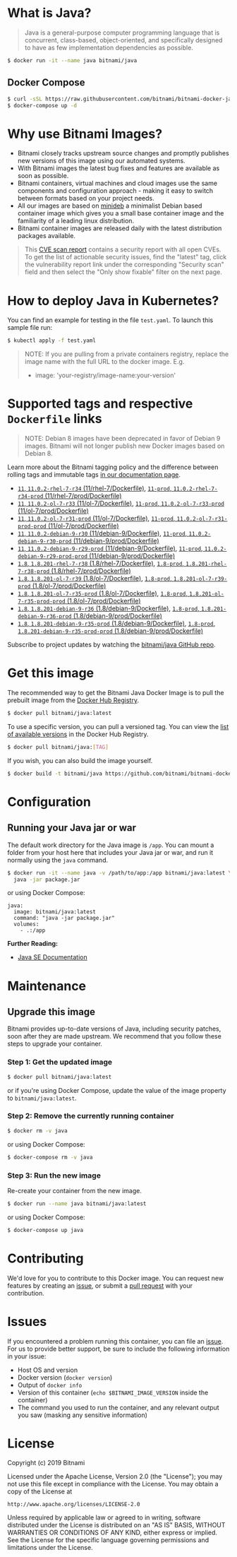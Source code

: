 # What is Java?

> Java is a general-purpose computer programming language that is concurrent, class-based, object-oriented, and specifically designed to have as few implementation dependencies as possible.

```bash
$ docker run -it --name java bitnami/java
```

## Docker Compose

```bash
$ curl -sSL https://raw.githubusercontent.com/bitnami/bitnami-docker-java/master/docker-compose.yml > docker-compose.yml
$ docker-compose up -d
```

# Why use Bitnami Images?

* Bitnami closely tracks upstream source changes and promptly publishes new versions of this image using our automated systems.
* With Bitnami images the latest bug fixes and features are available as soon as possible.
* Bitnami containers, virtual machines and cloud images use the same components and configuration approach - making it easy to switch between formats based on your project needs.
* All our images are based on [minideb](https://github.com/bitnami/minideb) a minimalist Debian based container image which gives you a small base container image and the familiarity of a leading linux distribution.
* Bitnami container images are released daily with the latest distribution packages available.


> This [CVE scan report](https://quay.io/repository/bitnami/java?tab=tags) contains a security report with all open CVEs. To get the list of actionable security issues, find the "latest" tag, click the vulnerability report link under the corresponding "Security scan" field and then select the "Only show fixable" filter on the next page.

# How to deploy Java in Kubernetes?

You can find an example for testing in the file `test.yaml`. To launch this sample file run:

```bash
$ kubectl apply -f test.yaml
```

> NOTE: If you are pulling from a private containers registry, replace the image name with the full URL to the docker image. E.g.
>
> - image: 'your-registry/image-name:your-version'

# Supported tags and respective `Dockerfile` links

> NOTE: Debian 8 images have been deprecated in favor of Debian 9 images. Bitnami will not longer publish new Docker images based on Debian 8.

Learn more about the Bitnami tagging policy and the difference between rolling tags and immutable tags [in our documentation page](https://docs.bitnami.com/containers/how-to/understand-rolling-tags-containers/).


- [`11`, `11.0.2-rhel-7-r34` (11/rhel-7/Dockerfile)](https://github.com/bitnami/bitnami-docker-java/blob/11.0.2-rhel-7-r34/11/rhel-7/Dockerfile), [`11-prod`, `11.0.2-rhel-7-r34-prod` (11/rhel-7/prod/Dockerfile)](https://github.com/bitnami/bitnami-docker-java/blob/11.0.2-rhel-7-r34/11/rhel-7/prod/Dockerfile)
- [`11`, `11.0.2-ol-7-r33` (11/ol-7/Dockerfile)](https://github.com/bitnami/bitnami-docker-java/blob/11.0.2-ol-7-r33/11/ol-7/Dockerfile), [`11-prod`, `11.0.2-ol-7-r33-prod` (11/ol-7/prod/Dockerfile)](https://github.com/bitnami/bitnami-docker-java/blob/11.0.2-ol-7-r33/11/ol-7/prod/Dockerfile)
- [`11`, `11.0.2-ol-7-r31-prod` (11/ol-7/Dockerfile)](https://github.com/bitnami/bitnami-docker-java/blob/11.0.2-ol-7-r31-prod/11/ol-7/Dockerfile), [`11-prod`, `11.0.2-ol-7-r31-prod-prod` (11/ol-7/prod/Dockerfile)](https://github.com/bitnami/bitnami-docker-java/blob/11.0.2-ol-7-r31-prod/11/ol-7/prod/Dockerfile)
- [`11`, `11.0.2-debian-9-r30` (11/debian-9/Dockerfile)](https://github.com/bitnami/bitnami-docker-java/blob/11.0.2-debian-9-r30/11/debian-9/Dockerfile), [`11-prod`, `11.0.2-debian-9-r30-prod` (11/debian-9/prod/Dockerfile)](https://github.com/bitnami/bitnami-docker-java/blob/11.0.2-debian-9-r30/11/debian-9/prod/Dockerfile)
- [`11`, `11.0.2-debian-9-r29-prod` (11/debian-9/Dockerfile)](https://github.com/bitnami/bitnami-docker-java/blob/11.0.2-debian-9-r29-prod/11/debian-9/Dockerfile), [`11-prod`, `11.0.2-debian-9-r29-prod-prod` (11/debian-9/prod/Dockerfile)](https://github.com/bitnami/bitnami-docker-java/blob/11.0.2-debian-9-r29-prod/11/debian-9/prod/Dockerfile)
- [`1.8`, `1.8.201-rhel-7-r38` (1.8/rhel-7/Dockerfile)](https://github.com/bitnami/bitnami-docker-java/blob/1.8.201-rhel-7-r38/1.8/rhel-7/Dockerfile), [`1.8-prod`, `1.8.201-rhel-7-r38-prod` (1.8/rhel-7/prod/Dockerfile)](https://github.com/bitnami/bitnami-docker-java/blob/1.8.201-rhel-7-r38/1.8/rhel-7/prod/Dockerfile)
- [`1.8`, `1.8.201-ol-7-r39` (1.8/ol-7/Dockerfile)](https://github.com/bitnami/bitnami-docker-java/blob/1.8.201-ol-7-r39/1.8/ol-7/Dockerfile), [`1.8-prod`, `1.8.201-ol-7-r39-prod` (1.8/ol-7/prod/Dockerfile)](https://github.com/bitnami/bitnami-docker-java/blob/1.8.201-ol-7-r39/1.8/ol-7/prod/Dockerfile)
- [`1.8`, `1.8.201-ol-7-r35-prod` (1.8/ol-7/Dockerfile)](https://github.com/bitnami/bitnami-docker-java/blob/1.8.201-ol-7-r35-prod/1.8/ol-7/Dockerfile), [`1.8-prod`, `1.8.201-ol-7-r35-prod-prod` (1.8/ol-7/prod/Dockerfile)](https://github.com/bitnami/bitnami-docker-java/blob/1.8.201-ol-7-r35-prod/1.8/ol-7/prod/Dockerfile)
- [`1.8`, `1.8.201-debian-9-r36` (1.8/debian-9/Dockerfile)](https://github.com/bitnami/bitnami-docker-java/blob/1.8.201-debian-9-r36/1.8/debian-9/Dockerfile), [`1.8-prod`, `1.8.201-debian-9-r36-prod` (1.8/debian-9/prod/Dockerfile)](https://github.com/bitnami/bitnami-docker-java/blob/1.8.201-debian-9-r36/1.8/debian-9/prod/Dockerfile)
- [`1.8`, `1.8.201-debian-9-r35-prod` (1.8/debian-9/Dockerfile)](https://github.com/bitnami/bitnami-docker-java/blob/1.8.201-debian-9-r35-prod/1.8/debian-9/Dockerfile), [`1.8-prod`, `1.8.201-debian-9-r35-prod-prod` (1.8/debian-9/prod/Dockerfile)](https://github.com/bitnami/bitnami-docker-java/blob/1.8.201-debian-9-r35-prod/1.8/debian-9/prod/Dockerfile)

Subscribe to project updates by watching the [bitnami/java GitHub repo](https://github.com/bitnami/bitnami-docker-java).

# Get this image

The recommended way to get the Bitnami Java Docker Image is to pull the prebuilt image from the [Docker Hub Registry](https://hub.docker.com/r/bitnami/java).

```bash
$ docker pull bitnami/java:latest
```

To use a specific version, you can pull a versioned tag. You can view the [list of available versions](https://hub.docker.com/r/bitnami/java/tags/) in the Docker Hub Registry.

```bash
$ docker pull bitnami/java:[TAG]
```

If you wish, you can also build the image yourself.

```bash
$ docker build -t bitnami/java https://github.com/bitnami/bitnami-docker-java.git
```

# Configuration

## Running your Java jar or war

The default work directory for the Java image is `/app`. You can mount a folder from your host here that includes your Java jar or war, and run it normally using the `java` command.

```bash
$ docker run -it --name java -v /path/to/app:/app bitnami/java:latest \
  java -jar package.jar
```

or using Docker Compose:

```
java:
  image: bitnami/java:latest
  command: "java -jar package.jar"
  volumes:
    - .:/app
```

**Further Reading:**

  - [Java SE Documentation](https://docs.oracle.com/javase/8/docs/api/)

# Maintenance

## Upgrade this image

Bitnami provides up-to-date versions of Java, including security patches, soon after they are made upstream. We recommend that you follow these steps to upgrade your container.

### Step 1: Get the updated image

```bash
$ docker pull bitnami/java:latest
```

or if you're using Docker Compose, update the value of the image property to `bitnami/java:latest`.

### Step 2: Remove the currently running container

```bash
$ docker rm -v java
```

or using Docker Compose:

```bash
$ docker-compose rm -v java
```

### Step 3: Run the new image

Re-create your container from the new image.

```bash
$ docker run --name java bitnami/java:latest
```

or using Docker Compose:

```bash
$ docker-compose up java
```

# Contributing

We'd love for you to contribute to this Docker image. You can request new features by creating an [issue](https://github.com/bitnami/bitnami-docker-java/issues), or submit a [pull request](https://github.com/bitnami/bitnami-docker-java/pulls) with your contribution.

# Issues

If you encountered a problem running this container, you can file an [issue](https://github.com/bitnami/bitnami-docker-java/issues). For us to provide better support, be sure to include the following information in your issue:

- Host OS and version
- Docker version (`docker version`)
- Output of `docker info`
- Version of this container (`echo $BITNAMI_IMAGE_VERSION` inside the container)
- The command you used to run the container, and any relevant output you saw (masking any sensitive
information)

# License

Copyright (c) 2019 Bitnami

Licensed under the Apache License, Version 2.0 (the "License");
you may not use this file except in compliance with the License.
You may obtain a copy of the License at

    http://www.apache.org/licenses/LICENSE-2.0

Unless required by applicable law or agreed to in writing, software
distributed under the License is distributed on an "AS IS" BASIS,
WITHOUT WARRANTIES OR CONDITIONS OF ANY KIND, either express or implied.
See the License for the specific language governing permissions and
limitations under the License.
